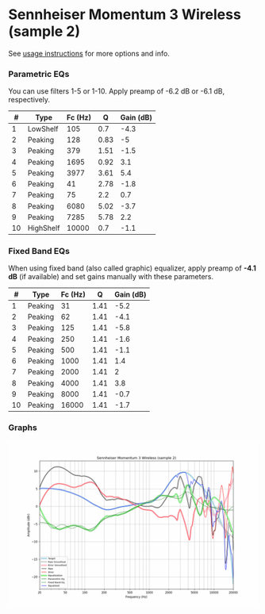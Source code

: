 # Sennheiser Momentum 3 Wireless (sample 2)
See [usage instructions](https://github.com/jaakkopasanen/AutoEq#usage) for more options and info.

### Parametric EQs
You can use filters 1-5 or 1-10. Apply preamp of -6.2 dB or -6.1 dB, respectively.

|   # | Type      |   Fc (Hz) |    Q |   Gain (dB) |
|-----|-----------|-----------|------|-------------|
|   1 | LowShelf  |       105 | 0.7  |        -4.3 |
|   2 | Peaking   |       128 | 0.83 |        -5   |
|   3 | Peaking   |       379 | 1.51 |        -1.5 |
|   4 | Peaking   |      1695 | 0.92 |         3.1 |
|   5 | Peaking   |      3977 | 3.61 |         5.4 |
|   6 | Peaking   |        41 | 2.78 |        -1.8 |
|   7 | Peaking   |        75 | 2.2  |         0.7 |
|   8 | Peaking   |      6080 | 5.02 |        -3.7 |
|   9 | Peaking   |      7285 | 5.78 |         2.2 |
|  10 | HighShelf |     10000 | 0.7  |        -1.1 |

### Fixed Band EQs
When using fixed band (also called graphic) equalizer, apply preamp of **-4.1 dB** (if available) and set gains manually with these parameters.

|   # | Type    |   Fc (Hz) |    Q |   Gain (dB) |
|-----|---------|-----------|------|-------------|
|   1 | Peaking |        31 | 1.41 |        -5.2 |
|   2 | Peaking |        62 | 1.41 |        -4.1 |
|   3 | Peaking |       125 | 1.41 |        -5.8 |
|   4 | Peaking |       250 | 1.41 |        -1.6 |
|   5 | Peaking |       500 | 1.41 |        -1.1 |
|   6 | Peaking |      1000 | 1.41 |         1.4 |
|   7 | Peaking |      2000 | 1.41 |         2   |
|   8 | Peaking |      4000 | 1.41 |         3.8 |
|   9 | Peaking |      8000 | 1.41 |        -0.7 |
|  10 | Peaking |     16000 | 1.41 |        -1.7 |

### Graphs
![](./Sennheiser%20Momentum%203%20Wireless%20(sample%202).png)
